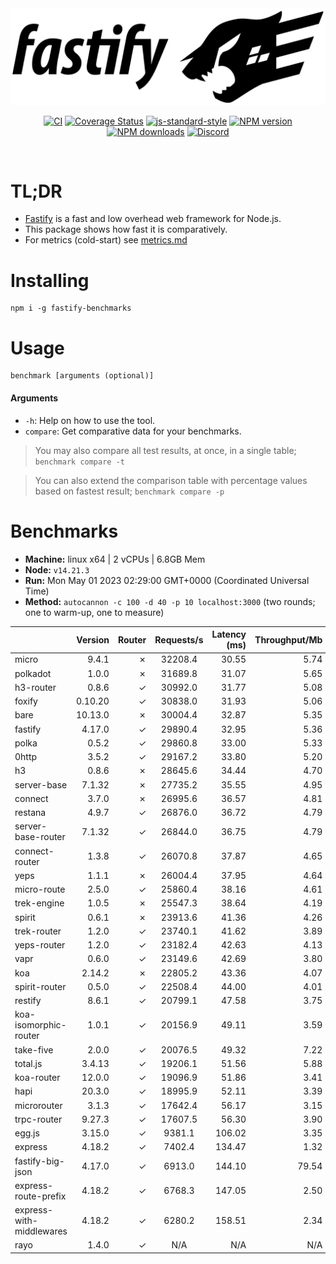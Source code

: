 <div align="center">
  <img src="https://github.com/fastify/graphics/raw/HEAD/fastify-landscape-outlined.svg" width="650" height="auto"/>
</div>

<div align="center">

[![CI](https://github.com/fastify/fastify/workflows/ci/badge.svg)](https://github.com/fastify/fastify/actions/workflows/ci.yml)
[![Coverage Status](https://coveralls.io/repos/github/fastify/fastify/badge.svg?branch=master)](https://coveralls.io/github/fastify/fastify?branch=master)
[![js-standard-style](https://img.shields.io/badge/code%20style-standard-brightgreen.svg?style=flat)](http://standardjs.com/)
[![NPM version](https://img.shields.io/npm/v/fastify.svg?style=flat)](https://www.npmjs.com/package/fastify)
[![NPM downloads](https://img.shields.io/npm/dm/fastify.svg?style=flat)](https://www.npmjs.com/package/fastify) [![Discord](https://img.shields.io/discord/725613461949906985)](https://discord.gg/fastify)

</div>
<br />

# TL;DR

* [Fastify](https://github.com/fastify/fastify) is a fast and low overhead web framework for Node.js.
* This package shows how fast it is comparatively.
* For metrics (cold-start) see [metrics.md](./METRICS.md)

# Installing

```
npm i -g fastify-benchmarks
```

# Usage

```
benchmark [arguments (optional)]
```

#### Arguments

* `-h`: Help on how to use the tool.
* `compare`: Get comparative data for your benchmarks.

> You may also compare all test results, at once, in a single table; `benchmark compare -t`

> You can also extend the comparison table with percentage values based on fastest result; `benchmark compare -p`
# Benchmarks

* __Machine:__ linux x64 | 2 vCPUs | 6.8GB Mem
* __Node:__ `v14.21.3`
* __Run:__ Mon May 01 2023 02:29:00 GMT+0000 (Coordinated Universal Time)
* __Method:__ `autocannon -c 100 -d 40 -p 10 localhost:3000` (two rounds; one to warm-up, one to measure)

|                          | Version | Router | Requests/s | Latency (ms) | Throughput/Mb |
| :--                      | --:     | --:    | :-:        | --:          | --:           |
| micro                    | 9.4.1   | ✗      | 32208.4    | 30.55        | 5.74          |
| polkadot                 | 1.0.0   | ✗      | 31689.8    | 31.07        | 5.65          |
| h3-router                | 0.8.6   | ✓      | 30992.0    | 31.77        | 5.08          |
| foxify                   | 0.10.20 | ✓      | 30838.0    | 31.93        | 5.06          |
| bare                     | 10.13.0 | ✗      | 30004.4    | 32.87        | 5.35          |
| fastify                  | 4.17.0  | ✓      | 29890.4    | 32.95        | 5.36          |
| polka                    | 0.5.2   | ✓      | 29860.8    | 33.00        | 5.33          |
| 0http                    | 3.5.2   | ✓      | 29167.2    | 33.80        | 5.20          |
| h3                       | 0.8.6   | ✗      | 28645.6    | 34.44        | 4.70          |
| server-base              | 7.1.32  | ✗      | 27735.2    | 35.55        | 4.95          |
| connect                  | 3.7.0   | ✗      | 26995.6    | 36.57        | 4.81          |
| restana                  | 4.9.7   | ✓      | 26876.0    | 36.72        | 4.79          |
| server-base-router       | 7.1.32  | ✓      | 26844.0    | 36.75        | 4.79          |
| connect-router           | 1.3.8   | ✓      | 26070.8    | 37.87        | 4.65          |
| yeps                     | 1.1.1   | ✗      | 26004.4    | 37.95        | 4.64          |
| micro-route              | 2.5.0   | ✓      | 25860.4    | 38.16        | 4.61          |
| trek-engine              | 1.0.5   | ✗      | 25547.3    | 38.64        | 4.19          |
| spirit                   | 0.6.1   | ✗      | 23913.6    | 41.36        | 4.26          |
| trek-router              | 1.2.0   | ✓      | 23740.1    | 41.62        | 3.89          |
| yeps-router              | 1.2.0   | ✓      | 23182.4    | 42.63        | 4.13          |
| vapr                     | 0.6.0   | ✓      | 23149.6    | 42.69        | 3.80          |
| koa                      | 2.14.2  | ✗      | 22805.2    | 43.36        | 4.07          |
| spirit-router            | 0.5.0   | ✓      | 22508.4    | 44.00        | 4.01          |
| restify                  | 8.6.1   | ✓      | 20799.1    | 47.58        | 3.75          |
| koa-isomorphic-router    | 1.0.1   | ✓      | 20156.9    | 49.11        | 3.59          |
| take-five                | 2.0.0   | ✓      | 20076.5    | 49.32        | 7.22          |
| total.js                 | 3.4.13  | ✓      | 19206.1    | 51.56        | 5.88          |
| koa-router               | 12.0.0  | ✓      | 19096.9    | 51.86        | 3.41          |
| hapi                     | 20.3.0  | ✓      | 18995.9    | 52.11        | 3.39          |
| microrouter              | 3.1.3   | ✓      | 17642.4    | 56.17        | 3.15          |
| trpc-router              | 9.27.3  | ✓      | 17607.5    | 56.30        | 3.90          |
| egg.js                   | 3.15.0  | ✓      | 9381.1     | 106.02       | 3.35          |
| express                  | 4.18.2  | ✓      | 7402.4     | 134.47       | 1.32          |
| fastify-big-json         | 4.17.0  | ✓      | 6913.0     | 144.10       | 79.54         |
| express-route-prefix     | 4.18.2  | ✓      | 6768.3     | 147.05       | 2.50          |
| express-with-middlewares | 4.18.2  | ✓      | 6280.2     | 158.51       | 2.34          |
| rayo                     | 1.4.0   | ✓      | N/A        | N/A          | N/A           |
